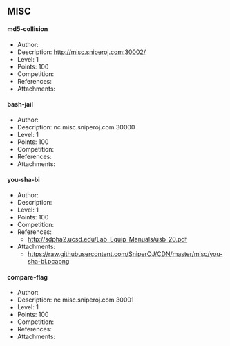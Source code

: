 ## MISC

#### md5-collision  
* Author: []()  
* Description: http://misc.sniperoj.com:30002/  
* Level: 1  
* Points: 100  
* Competition: []()  
* References:  
* Attachments:  

#### bash-jail  
* Author: []()  
* Description: nc misc.sniperoj.com 30000  
* Level: 1  
* Points: 100  
* Competition: []()  
* References:  
* Attachments:  

#### you-sha-bi  
* Author: []()  
* Description:   
* Level: 1  
* Points: 100  
* Competition: []()  
* References:  
  * http://sdpha2.ucsd.edu/Lab_Equip_Manuals/usb_20.pdf  
* Attachments:  
  * https://raw.githubusercontent.com/SniperOJ/CDN/master/misc/you-sha-bi.pcapng  

#### compare-flag  
* Author: []()  
* Description: nc misc.sniperoj.com 30001  
* Level: 1  
* Points: 100  
* Competition: []()  
* References:  
* Attachments:  


